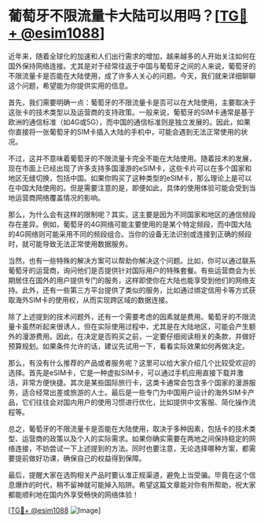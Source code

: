 # 葡萄牙不限流量卡大陆可以用吗？[[TG💪+ @esim1088](https://t.me/s/esim1088)]

近年来，随着全球化的加速和人们出行需求的增加，越来越多的人开始关注如何在国外保持网络连接。尤其是对于经常往返于中国与葡萄牙之间的人来说，葡萄牙的不限流量卡是否能在大陆使用，成了许多人关心的问题。今天，我们就来详细聊聊这个问题，希望能为你提供实用的信息。

首先，我们需要明确一点：葡萄牙的不限流量卡是否可以在大陆使用，主要取决于这张卡的技术类型以及运营商的支持政策。一般来说，葡萄牙的SIM卡通常是基于欧洲的通信标准（如4G或5G），而中国的通信标准则是独立发展的。因此，如果你直接将一张葡萄牙的SIM卡插入大陆的手机中，可能会遇到无法正常使用的状况。

不过，这并不意味着葡萄牙的不限流量卡完全不能在大陆使用。随着技术的发展，现在市面上已经出现了许多支持多国漫游的eSIM卡，这些卡片可以在多个国家和地区无缝切换，包括中国。如果你购买了这种类型的eSIM卡，那么理论上是可以在中国大陆使用的。但是需要注意的是，即便如此，具体的使用体验可能会受到当地运营商网络覆盖情况的影响。

那么，为什么会有这样的限制呢？其实，这主要是因为不同国家和地区的通信频段存在差异。例如，葡萄牙的4G网络可能主要使用的是某个特定频段，而中国大陆的4G网络则可能采用不同的频段组合。当你的设备无法识别或连接到正确的频段时，就可能导致无法正常使用数据服务。

当然，也有一些特殊的解决方案可以帮助你解决这个问题。比如，你可以通过联系葡萄牙的运营商，询问他们是否提供针对国际用户的特殊套餐。有些运营商会为长期居住在国外的用户提供专门的服务，这样即使你在大陆也能享受到他们的网络支持。此外，还有一些第三方平台提供了类似的服务，比如通过绑定信用卡等方式获取海外SIM卡的使用权，从而实现跨区域的数据连接。

除了上述提到的技术问题外，还有一个需要考虑的因素就是费用。葡萄牙的不限流量卡虽然听起来很诱人，但在实际使用过程中，尤其是在大陆地区，可能会产生额外的漫游费用。因此，在决定是否购买之前，一定要仔细阅读相关的条款，并做好预算规划。如果条件允许的话，建议先试用一下，看看实际效果如何再做决定。

那么，有没有什么推荐的产品或者服务呢？这里可以给大家介绍几个比较受欢迎的选择。首先是eSIM卡，它是一种虚拟SIM卡，可以通过手机应用直接下载并激活，非常方便快捷。其次是某些国际旅行卡，这类卡通常会包含多个国家的漫游服务，适合经常出差或旅游的人士。最后是一些专门为中国用户设计的海外SIM卡产品，它们往往会对国内用户的使用习惯进行优化，比如提供中文客服、简化操作流程等。

总之，葡萄牙的不限流量卡是否能在大陆使用，取决于多种因素，包括卡的技术类型、运营商的政策以及个人的实际需求。如果你确实需要在两地之间保持稳定的网络连接，不妨尝试一下上述提到的方法。同时也要注意，无论选择哪种方案，都需要提前做好功课，确保自己的权益得到保障。

最后，提醒大家在选购相关产品时要认准正规渠道，避免上当受骗。毕竟在这个信息爆炸的时代，稍不留神就可能掉入陷阱。希望这篇文章能对你有所帮助，祝大家都能顺利地在国内外享受畅快的网络体验！

[[TG💪+ @esim1088](https://t.me/s/esim1088) ![Image](https://i.postimg.cc/4NQfJmqS/Snipaste-2025-05-13-00-14-12.png)]
